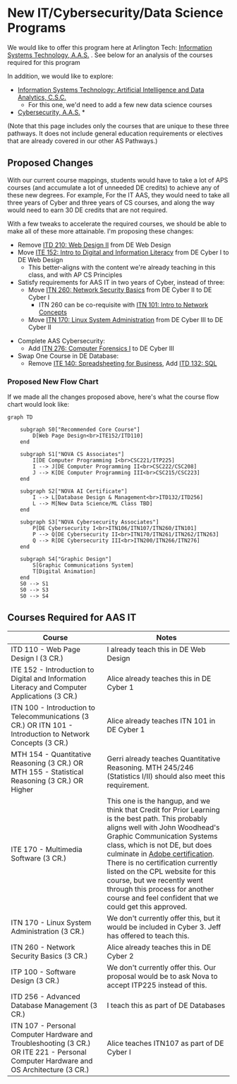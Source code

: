 
# New IT/Cybersecurity/Data Science Programs

We would like to offer this program here at Arlington Tech: [Information Systems Technology, A.A.S.](https://catalog.nvcc.edu/preview_program.php?catoid=15&poid=3799&returnto=1877) . See below for an analysis of the courses required for this program

In addition, we would like to explore:
* [Information Systems Technology: Artificial Intelligence and Data Analytics, C.S.C.](https://catalog.nvcc.edu/preview_program.php?catoid=15&poid=3835&returnto=1877)
	* For this one, we'd need to add a few new data science courses
* [Cybersecurity, A.A.S.](https://catalog.nvcc.edu/preview_program.php?catoid=15&poid=3745)
	* 

(Note that this page includes only the courses that are unique to these three pathways. It does not include general education requirements or electives that are already covered in our other AS Pathways.)
## Proposed Changes

With our current course mappings, students would have to take a lot of APS courses (and accumulate a lot of unneeded DE credits) to achieve any of these new degrees. For example, For the IT AAS, they would need to take all three years of Cyber and three years of CS courses, and along the way would need to earn 30 DE credits that are not required.

With a few tweaks to accelerate the required courses, we should be able to make all of these more attainable. I'm proposing these changes:

- Remove [ITD 210: Web Design II](https://www.nvcc.edu/dist/files/sites/academics/summaries/ITD210.pdf) from DE Web Design
- Move [ITE 152: Intro to Digital and Information Literacy](https://www.nvcc.edu/dist/files/sites/academics/summaries/ITE152.pdf) from DE Cyber I to DE Web Design
	- This better-aligns with the content we're already teaching in this class, and with AP CS Principles
- Satisfy requirements for AAS IT in two years of Cyber, instead of three:
	- Move [ITN 260: Network Security Basics](https://www.nvcc.edu/dist/files/sites/academics/summaries/ITN260.pdf) from DE Cyber II to DE Cyber I
		- ITN 260 can be co-requisite with [ITN 101: Intro to Network Concepts](https://www.nvcc.edu/dist/files/sites/academics/summaries/ITN101.pdf)
	- Move [ITN 170: Linux System Administration](https://www.nvcc.edu/dist/files/sites/academics/summaries/ITN170.pdf) from DE Cyber III to DE Cyber II
* Complete AAS Cybersecurity:
	* Add [ITN 276: Computer Forensics I](https://catalog.nvcc.edu/preview_program.php?catoid=15&poid=3745#) to DE Cyber III
* Swap One Course in DE Database:
	* Remove [ITE 140: Spreadsheeting for Business](https://www.nvcc.edu/dist/files/sites/academics/summaries/ITE140.pdf), Add [ITD 132: SQL](https://www.nvcc.edu/dist/files/sites/academics/summaries/ITD132.pdf)

### Proposed New Flow Chart
If we made all the changes proposed above, here's what the course flow chart would look like:

```mermaid
graph TD

	subgraph S0["Recommended Core Course"]
		D[Web Page Design<br>ITE152/ITD110]
	end
	
	subgraph S1["NOVA CS Associates"]
		I[DE Computer Programming I<br>CSC221/ITP225]
		I --> J[DE Computer Programming II<br>CSC222/CSC208]
		J --> K[DE Computer Programming III<br>CSC215/CSC223]
	end
	
	subgraph S2["NOVA AI Certificate"]
		I --> L[Database Design & Management<br>ITD132/ITD256]
		L --> M[New Data Science/ML Class TBD]
	end
	
	subgraph S3["NOVA Cybersecurity Associates"]
		P[DE Cybersecurity I<br>ITN106/ITN107/ITN260/ITN101]
		P --> Q[DE Cybersecurity II<br>ITN170/ITN261/ITN262/ITN263]
		Q --> R[DE Cybersecurity III<br>ITN200/ITN266/ITN276]
	end
	
	subgraph S4["Graphic Design"]
		S[Graphic Communications System]
		T[Digital Animation]
	end
	S0 --> S1
	S0 --> S3
	S0 --> S4
```


## Courses Required for AAS IT

| Course                                                                                                                               | Notes                                                                                                                                                                                                                                                                                                                                                                                                                                                                             |
| ------------------------------------------------------------------------------------------------------------------------------------ | --------------------------------------------------------------------------------------------------------------------------------------------------------------------------------------------------------------------------------------------------------------------------------------------------------------------------------------------------------------------------------------------------------------------------------------------------------------------------------- |
| ITD 110 - Web Page Design I (3 CR.)                                                                                                  | I already teach this in DE Web Design                                                                                                                                                                                                                                                                                                                                                                                                                                             |
| ITE 152 - Introduction to Digital and Information Literacy and Computer Applications (3 CR.)                                         | Alice already teaches this in DE Cyber 1                                                                                                                                                                                                                                                                                                                                                                                                                                          |
| ITN 100 - Introduction to Telecommunications (3 CR.) OR ITN 101 - Introduction to Network Concepts (3 CR.)                           | Alice already teaches ITN 101 in DE Cyber 1                                                                                                                                                                                                                                                                                                                                                                                                                                       |
| MTH 154 - Quantitative Reasoning (3 CR.) OR MTH 155 - Statistical Reasoning (3 CR.) OR Higher                                        | Gerri already teaches Quantitative Reasoning. MTH 245/246 (Statistics I/II) should also meet this requirement.                                                                                                                                                                                                                                                                                                                                                                    |
| ITE 170 - Multimedia Software (3 CR.)                                                                                                | This one is the hangup, and we think that Credit for Prior Learning is the best path. This probably aligns well with John Woodhead's Graphic Communication Systems class, which is not DE, but does culminate in [Adobe certification](https://www.nvcc.edu/admissions/cpl.html). There is no certification currently listed on the CPL website for this course, but we recently went through this process for another course and feel confident that we could get this approved. |
| ITN 170 - Linux System Administration (3 CR.)                                                                                        | We don't currently offer this, but it would be included in Cyber 3. Jeff has offered to teach this.                                                                                                                                                                                                                                                                                                                                                                               |
| ITN 260 - Network Security Basics (3 CR.)                                                                                            | Alice already teaches this in DE Cyber 2                                                                                                                                                                                                                                                                                                                                                                                                                                          |
| ITP 100 - Software Design (3 CR.)                                                                                                    | We don't currently offer this. Our proposal would be to ask Nova to accept ITP225 instead of this.                                                                                                                                                                                                                                                                                                                                                                                |
| ITD 256 - Advanced Database Management (3 CR.)                                                                                       | I teach this as part of DE Databases                                                                                                                                                                                                                                                                                                                                                                                                                                              |
| ITN 107 - Personal Computer Hardware and Troubleshooting (3 CR.) OR ITE 221 - Personal Computer Hardware and OS Architecture (3 CR.) | Alice teaches ITN107 as part of DE Cyber I                                                                                                                                                                                                                                                                                                                                                                                                                                        |
